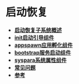 # 启动恢复



- **[启动恢复子系统概述](subsys-boot-overview.md)**
- **[init启动引导组件](subsys-boot-init.md)**
- **[appspawn应用孵化组件](subsys-boot-appspawn.md)**
- **[bootstrap服务启动组件](subsys-boot-bootstrap.md)**
- **[syspara系统属性组件](subsys-boot-syspara.md)**
- **[常见问题](subsys-boot-faqs.md)**
- **[参考](subsys-boot-ref.md)**